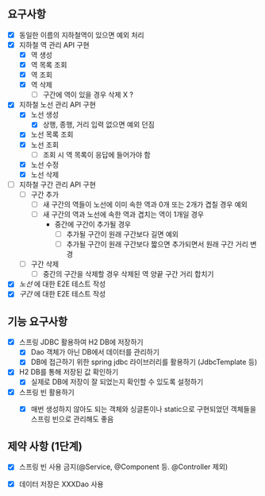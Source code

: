 ## 요구사항

- [X] 동일한 이름의 지하철역이 있으면 예외 처리
- [X] 지하철 역 관리 API 구현
    - [X] 역 생성
    - [X] 역 목록 조회
    - [X] 역 조회
    - [X] 역 삭제
      - [ ] 구간에 역이 있을 경우 삭제 X ?
- [X] 지하철 노선 관리 API 구현
    - [X] 노선 생성
      - [X] 상행, 종행, 거리 입력 없으면 예외 던짐
    - [X] 노선 목록 조회
    - [X] 노선 조회
      - [ ] 조회 시 역 목록이 응답에 들어가야 함
    - [X] 노선 수정
    - [X] 노선 삭제
- [ ] 지하철 구간 관리 API 구현
  - [ ] 구간 추가
      - [ ] 새 구간의 역들이 노선에 이미 속한 역과 0개 또는 2개가 겹칠 경우 예외
      - [ ] 새 구간의 역과 노선에 속한 역과 겹치는 역이 1개일 경우
        - 중간에 구간이 추가될 경우
          - [ ] 추가될 구간이 원래 구간보다 길면 예외
          - [ ] 추가될 구간이 원래 구간보다 짧으면 추가되면서 원래 구간 거리 변경
  - [ ] 구간 삭제
    - [ ] 중간의 구간을 삭제할 경우 삭제된 역 양끝 구간 거리 합치기

- [X] *노선* 에 대한 E2E 테스트 작성
- [X] *구간* 에 대한 E2E 테스트 작성

## 기능 요구사항

- [x] 스프링 JDBC 활용하여 H2 DB에 저장하기
    - [x] Dao 객체가 아닌 DB에서 데이터를 관리하기
    - [x] DB에 접근하기 위한 spring jdbc 라이브러리를 활용하기 (JdbcTemplate 등)
- [x] H2 DB를 통해 저장된 값 확인하기
    - [x] 실제로 DB에 저장이 잘 되었는지 확인할 수 있도록 설정하기
- [x] 스프링 빈 활용하기
    - [x] 매번 생성하지 않아도 되는 객체와 싱글톤이나 static으로 구현되었던 객체들을 스프링 빈으로 관리해도 좋음


## 제약 사항 (1단계)

- [X] 스프링 빈 사용 금지(@Service, @Component 등. @Controller 제외)
- [X] 데이터 저장은 XXXDao 사용

